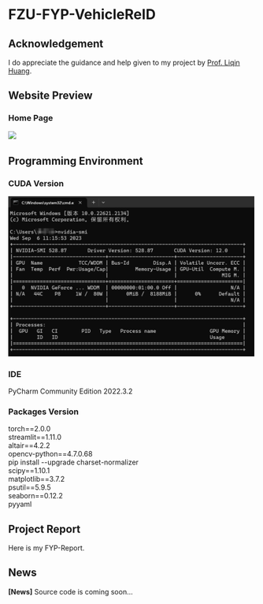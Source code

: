 # FZU-FYP-VehicleReID

## Acknowledgement
I do appreciate the guidance and help given to my project by [Prof. Liqin Huang](http://itlab.fzu.edu.cn/gzl/ZhuanJi/TeacherInfo2.aspx?No=T96022).

## Website Preview
### Home Page
<img src="images/homepage.gif" width="900">

## Programming Environment
### CUDA Version
<img src="images/nvidia-smi.png" width="500">

### IDE
PyCharm Community Edition 2022.3.2

### Packages Version
torch==2.0.0  
streamlit==1.11.0  
altair==4.2.2  
opencv-python==4.7.0.68  
pip install --upgrade charset-normalizer  
scipy==1.10.1    
matplotlib==3.7.2  
psutil==5.9.5  
seaborn==0.12.2  
pyyaml

## Project Report
Here is my FYP-Report.

## News
**[News]** Source code is coming soon...
